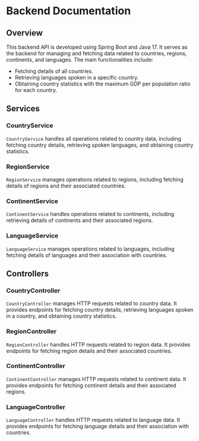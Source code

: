 # Backend Documentation

## Overview

This backend API is developed using Spring Boot and Java 17. It serves as the backend for managing and fetching data related to countries, regions, continents, and languages. The main functionalities include:

- Fetching details of all countries.
- Retrieving languages spoken in a specific country.
- Obtaining country statistics with the maximum GDP per population ratio for each country.

## Services

### CountryService

`CountryService` handles all operations related to country data, including fetching country details, retrieving spoken languages, and obtaining country statistics.

### RegionService

`RegionService` manages operations related to regions, including fetching details of regions and their associated countries.

### ContinentService

`ContinentService` handles operations related to continents, including retrieving details of continents and their associated regions.

### LanguageService

`LanguageService` manages operations related to languages, including fetching details of languages and their association with countries.

## Controllers

### CountryController

`CountryController` manages HTTP requests related to country data. It provides endpoints for fetching country details, retrieving languages spoken in a country, and obtaining country statistics.

### RegionController

`RegionController` handles HTTP requests related to region data. It provides endpoints for fetching region details and their associated countries.

### ContinentController

`ContinentController` manages HTTP requests related to continent data. It provides endpoints for fetching continent details and their associated regions.

### LanguageController

`LanguageController` handles HTTP requests related to language data. It provides endpoints for fetching language details and their association with countries.
